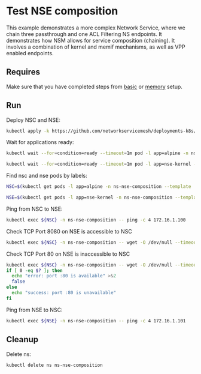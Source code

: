 # Test NSE composition

This example demonstrates a more complex Network Service, where we chain three passthrough and one ACL Filtering NS endpoints.
It demonstrates how NSM allows for service composition (chaining).
It involves a combination of kernel and memif mechanisms, as well as VPP enabled endpoints.

## Requires

Make sure that you have completed steps from [basic](../../basic) or [memory](../../memory) setup.

## Run

Deploy NSC and NSE:
```bash
kubectl apply -k https://github.com/networkservicemesh/deployments-k8s/examples/features/nse-composition?ref=67595bdcc66d476b77579e94c505d300850503a6
```

Wait for applications ready:
```bash
kubectl wait --for=condition=ready --timeout=1m pod -l app=alpine -n ns-nse-composition
```
```bash
kubectl wait --for=condition=ready --timeout=1m pod -l app=nse-kernel -n ns-nse-composition
```

Find nsc and nse pods by labels:
```bash
NSC=$(kubectl get pods -l app=alpine -n ns-nse-composition --template '{{range .items}}{{.metadata.name}}{{"\n"}}{{end}}')
```
```bash
NSE=$(kubectl get pods -l app=nse-kernel -n ns-nse-composition --template '{{range .items}}{{.metadata.name}}{{"\n"}}{{end}}')
```

Ping from NSC to NSE:
```bash
kubectl exec ${NSC} -n ns-nse-composition -- ping -c 4 172.16.1.100
```

Check TCP Port 8080 on NSE is accessible to NSC
```bash
kubectl exec ${NSC} -n ns-nse-composition -- wget -O /dev/null --timeout 5 "172.16.1.100:8080"
```

Check TCP Port 80 on NSE is inaccessible to NSC
```bash
kubectl exec ${NSC} -n ns-nse-composition -- wget -O /dev/null --timeout 5 "172.16.1.100:80"
if [ 0 -eq $? ]; then
  echo "error: port :80 is available" >&2
  false
else
  echo "success: port :80 is unavailable"
fi
```

Ping from NSE to NSC:
```bash
kubectl exec ${NSE} -n ns-nse-composition -- ping -c 4 172.16.1.101
```

## Cleanup

Delete ns:
```bash
kubectl delete ns ns-nse-composition
```
